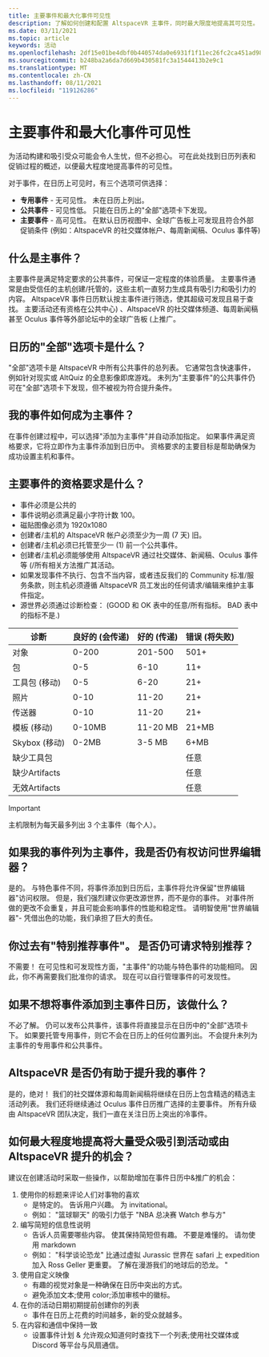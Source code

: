 ```yaml
---
title: 主要事件和最大化事件可见性
description: 了解如何创建和配置 AltspaceVR 主事件，同时最大限度地提高其可见性。
ms.date: 03/11/2021
ms.topic: article
keywords: 活动
ms.openlocfilehash: 2df15e01be4dbf0b440574da0e6931f1f11ec26fc2ca451ad98858db624e1f1f
ms.sourcegitcommit: b248ba2a6da7d669b430581fc3a1544413b2e9c1
ms.translationtype: MT
ms.contentlocale: zh-CN
ms.lasthandoff: 08/11/2021
ms.locfileid: "119126286"
---
```

# <a name="main-events-and-maximizing-event-visibility"></a>主要事件和最大化事件可见性

为活动构建和吸引受众可能会令人生忧，但不必担心。 可在此处找到日历列表和促销过程的概述，以便最大程度地提高事件的可见性。

对于事件，在日历上可见时，有三个选项可供选择：

* **专用事件** - 无可见性。 未在日历上列出。
* **公共事件** - 可见性低。 只能在日历上的"全部"选项卡下发现。
* **主要事件** - 高可见性。 在默认日历视图中、全球广告板上可发现且符合外部促销条件 (例如：AltspaceVR 的社交媒体帐户、每周新闻稿、Oculus 事件等) 

## <a name="what-are-main-events"></a>什么是主事件？

主要事件是满足特定要求的公共事件，可保证一定程度的体验质量。 主要事件通常是由受信任的主机创建/托管的，这些主机一直努力生成具有吸引力和吸引力的内容。 AltspaceVR 事件日历默认按主事件进行筛选，使其超级可发现且易于查找。 主要活动还有资格在公共中心) 、AltspaceVR 的社交媒体频道、每周新闻稿甚至 Oculus 事件等外部论坛中的全球广告板 (上推广。

## <a name="what-is-the-all-tab-of-the-calendar"></a>日历的"全部"选项卡是什么？

"全部"选项卡是 AltspaceVR 中所有公共事件的总列表。 它通常包含快速事件，例如针对现实或 AltQuiz 的全息影像即席游戏。 未列为"主要事件"的公共事件仍可在"全部"选项卡下发现，但不被视为符合提升条件。

## <a name="how-can-my-event-become-a-main-event"></a>我的事件如何成为主事件？

在事件创建过程中，可以选择"添加为主事件"并自动添加指定。 如果事件满足资格要求，它将立即作为主事件添加到日历中。 资格要求的主要目标是帮助确保为成功设置主机和事件。

## <a name="what-are-the-eligibility-requirements-for-main-events"></a>主要事件的资格要求是什么？

* 事件必须是公共的
* 事件说明必须满足最小字符计数 100。
* 磁贴图像必须为 1920x1080
* 创建者/主机的 AltspaceVR 帐户必须至少为一周 (7 天) 旧。
* 创建者/主机必须已托管至少一 (1) 前一个公共事件。
* 创建者/主机必须能够使用 AltspaceVR 通过社交媒体、新闻稿、Oculus 事件等 (/所有相关方法推广其活动。
* 如果发现事件不执行、包含不当内容，或者违反我们的 Community 标准/服务条款，则主机必须遵循 AltspaceVR 员工发出的任何请求/编辑来维护主事件指定。
* 源世界必须通过诊断检查： (GOOD 和 OK 表中的任意/所有指标。 BAD 表中的指标不是.) 

| 诊断 | 良好的 (会传递)  | 好的 (传递)  | 错误 (将失败)  |
|---|---|---|---|
| 对象 | 0-200 | 201-500 | 501+ |
| 包 | 0-5 | 6-10 | 11+ |
| 工具包 (移动)  | 0-5 | 6-20 | 21+ |
| 照片 | 0-10 | 11-20 | 21+ |
| 传送器 | 0-10 | 11-20 | 21+ |
| 模板 (移动)  | 0-10MB | 11-20 MB | 21+MB |
| Skybox (移动)  | 0-2MB | 3-5 MB | 6+MB |
| 缺少工具包 |  |  | 任意 |
| 缺少Artifacts |  |  | 任意 |
| 无效Artifacts |  |  | 任意 |

> [!IMPORTANT]
> 主机限制为每天最多列出 3 个主事件（每个人）。  

## <a name="will-i-still-have-access-to-the-world-editor-if-my-event-is-listed-as-a-main-event"></a>如果我的事件列为主事件，我是否仍有权访问世界编辑器？

是的。 与特色事件不同，将事件添加到日历后，主事件将允许保留"世界编辑器"访问权限。 但是，我们强烈建议你更改源世界，而不是你的事件。 对事件所做的更改不会重复，并且可能会影响事件的性能和稳定性。 请明智使用"世界编辑器"- 凭借出色的功能，我们承担了巨大的责任。

## <a name="you-used-to-have-featured-events-can-i-still-request-to-be-featured"></a>你过去有"特别推荐事件"。 是否仍可请求特别推荐？

不需要！ 在可见性和可发现性方面，"主事件"的功能与特色事件的功能相同。 因此，你不再需要我们批准你的请求。 现在可以自行管理事件的可发现性。

## <a name="what-if-i-dont-want-to-add-my-event-to-the-main-events-calendar"></a>如果不想将事件添加到主事件日历，该做什么？

不必了解。 仍可以发布公共事件，该事件将直接显示在日历中的"全部"选项卡下。 如果要托管专用事件，则它不会在日历上的任何位置列出。 不会提升未列为主事件的专用事件和公共事件。

## <a name="will-altspacevr-still-help-promote-my-events"></a>AltspaceVR 是否仍有助于提升我的事件？

是的，绝对！ 我们的社交媒体源和每周新闻稿将继续在日历上包含精选的精选主活动列表。 我们还将继续通过 Oculus 事件日历推广选择的主要事件。 所有升级由 AltspaceVR 团队决定，我们一直在关注日历上突出的冷事件。

## <a name="how-can-i-maximize-my-chances-of-attracting-a-large-audience-to-my-event-or-being-promoted-by-altspacevr"></a>如何最大程度地提高将大量受众吸引到活动或由 AltspaceVR 提升的机会？

建议在创建活动时采取一些操作，以帮助增加在事件日历中&推广的机会：

1. 使用你的标题来评论人们对事物的喜欢
    * 是特定的。 告诉用户兴趣。 为 invitational。
    * 例如： "篮球聊天" 的吸引力低于 "NBA 总决赛 Watch 参与方"
2. 编写简短的信息性说明
    * 告诉人员需要哪些内容。 使其保持简短但有趣。 不要是难懂的。 请勿使用 markdown
    * 例如： "科学谈论恐龙" 比通过虚拟 Jurassic 世界在 safari 上 expedition 加入 Ross Geller 更重要。 了解在漫游我们的地球后的恐龙。 "
3. 使用自定义映像
    * 有趣的视觉对象是一种确保在日历中突出的方式。
    * 避免添加文本;使用 color;添加审核中的徽标。
4. 在你的活动日期初期提前创建你的列表
    * 事件在日历上花费的时间越多，新的受众就越多。
5. 在内容和通信中保持一致
    * 设置事件计划 & 允许观众知道何时查找下一个列表;使用社交媒体或 Discord 等平台与风扇通信。